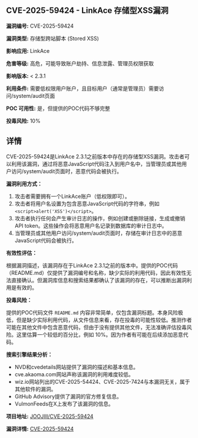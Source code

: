 ## CVE-2025-59424 - LinkAce 存储型XSS漏洞

**漏洞编号:** CVE-2025-59424

**漏洞类型:** 存储型跨站脚本 (Stored XSS)

**影响应用:** LinkAce

**危害等级:** 高危，可能导致账户劫持、信息泄露、管理员权限获取

**影响版本:** < 2.3.1

**利用条件:** 需要低权限用户账户，且目标用户（通常是管理员）需要访问/system/audit页面

**POC 可用性:** 是，但提供的POC代码不够完整

**投毒风险:** 10%

## 详情

CVE-2025-59424是LinkAce 2.3.1之前版本中存在的存储型XSS漏洞。攻击者可以利用该漏洞，通过将恶意JavaScript代码注入到用户名中，当管理员或其他用户访问/system/audit页面时，恶意代码会被执行。 

**漏洞利用方式：**

1.  攻击者需要拥有一个LinkAce账户（低权限即可）。
2.  攻击者将用户名设置为包含恶意JavaScript代码的字符串，例如 `<script>alert('XSS')</script>`。
3.  攻击者执行任何会产生审计日志的操作，例如创建或删除链接，生成或撤销API token。这些操作会将恶意用户名记录到数据库的审计日志中。
4.  当管理员或其他用户访问/system/audit页面时，存储在审计日志中的恶意JavaScript代码会被执行。

**有效性评估：**

根据漏洞描述，该漏洞存在于LinkAce 2.3.1之前的版本中。提供的POC代码（README.md）仅提供了漏洞编号和名称，缺少实际的利用代码，因此有效性无法直接确认。但漏洞库信息和搜索结果都确认了该漏洞的存在，可以推断出漏洞利用是有效的。 

**投毒风险：**

提供的POC代码文件 `README.md` 内容非常简单，仅包含漏洞标题。本身风险极低，但是缺少实际利用代码，从文件信息来看，存在投毒的可能性较低。推测作者可能在其他文件中包含恶意代码，但由于没有提供其他文件，无法准确评估投毒风险。这里估算一个较低的百分比，例如 10%。因为作者有可能在后续添加恶意代码。

**搜索引擎结果分析：**

*   NVD和cvedetails网站提供了漏洞的描述和基本信息。
*   cve.akaoma.com网站声称该漏洞的利用难度较低。
*   wiz.io网站列出的CVE-2025-54424、CVE-2025-7424与本漏洞无关，属于其他软件的漏洞。
*   GitHub Advisory提供了漏洞的官方修复信息。
*   VulmonFeeds在X上发布了该漏洞的信息。

**项目地址:** [JOOJIII/CVE-2025-59424](https://github.com/JOOJIII/CVE-2025-59424)

**漏洞详情:** [CVE-2025-59424](https://nvd.nist.gov/vuln/detail/CVE-2025-59424)